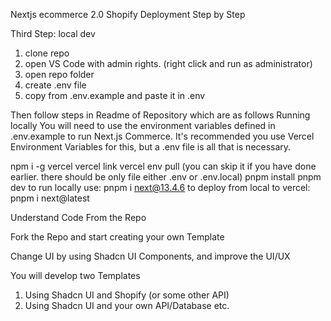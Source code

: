 
Nextjs ecommerce 2.0 Shopify Deployment Step by Step 

Third Step: local dev

1. clone repo
2. open VS Code with admin rights. (right click and run as administrator)
3. open repo folder
4. create .env file
5. copy from .env.example and paste it in .env 
  
 
Then follow steps in Readme of Repository which are as follows
Running locally
You will need to use the environment variables defined in .env.example to run Next.js Commerce. It's recommended you use Vercel Environment Variables for this, but a .env file is all that is necessary.

npm i -g vercel
vercel link
vercel env pull  (you can skip it if you have done earlier. there should be only file either .env or .env.local)
pnpm install
pnpm dev
to run locally use:     pnpm i next@13.4.6
to deploy from local to vercel:   pnpm i next@latest


Understand Code From the Repo

Fork the Repo and start creating your own Template

Change UI by using Shadcn UI Components, and improve the UI/UX

You will develop two Templates

1. Using Shadcn UI and Shopify (or some other API)
2. Using Shadcn UI and your own API/Database etc.

